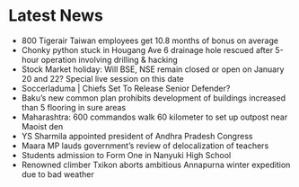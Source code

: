 # Latest News
-  800 Tigerair Taiwan employees get 10.8 months of bonus on average
-  Chonky python stuck in Hougang Ave 6 drainage hole rescued after 5-hour operation involving drilling & hacking
-  Stock Market holiday: Will BSE, NSE remain closed or open on January 20 and 22? Special live session on this date
-  Soccerladuma | Chiefs Set To Release Senior Defender?
-  Baku’s new common plan prohibits development of buildings increased than 5 flooring in sure areas
-  Maharashtra: 600 commandos walk 60 kilometer to set up outpost near Maoist den
-  YS Sharmila appointed president of Andhra Pradesh Congress
-  Maara MP lauds government’s review of delocalization of teachers
-  Students admission to Form One in Nanyuki High School
-  Renowned climber Txikon aborts ambitious Annapurna winter expedition due to bad weather
